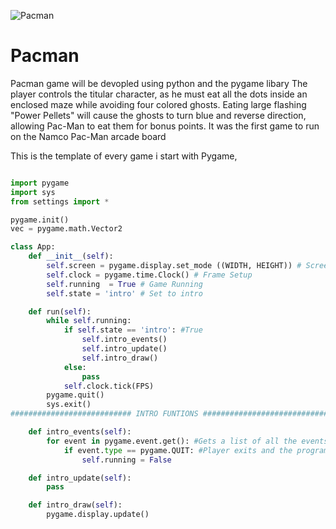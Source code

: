 ![Pacman](https://user-images.githubusercontent.com/22968181/61117991-b4140400-a48f-11e9-94b5-53406fa3179e.png)

# Pacman

Pacman game will be devopled using python and the pygame libary The player controls the titular character, as he must eat all the dots inside an enclosed maze while avoiding four colored ghosts. Eating large flashing "Power Pellets" will cause the ghosts to turn blue and reverse direction, allowing Pac-Man to eat them for bonus points. It was the first game to run on the Namco Pac-Man arcade board

This is the template of every game i start with Pygame, 

```Python

import pygame
import sys
from settings import *

pygame.init()
vec = pygame.math.Vector2

class App:
    def __init__(self):
        self.screen = pygame.display.set_mode ((WIDTH, HEIGHT)) # Screen Setup
        self.clock = pygame.time.Clock() # Frame Setup
        self.running  = True # Game Running
        self.state = 'intro' # Set to intro

    def run(self):
        while self.running:
            if self.state == 'intro': #True
                self.intro_events()
                self.intro_update()
                self.intro_draw()
            else:
                pass
            self.clock.tick(FPS)
        pygame.quit()
        sys.exit()
########################### INTRO FUNTIONS #################################

    def intro_events(self):
        for event in pygame.event.get(): #Gets a list of all the events that have happend since the last time it has been called
            if event.type == pygame.QUIT: #Player exits and the program is stopped
                self.running = False

    def intro_update(self):
        pass

    def intro_draw(self):
        pygame.display.update()
```
